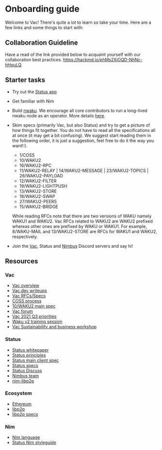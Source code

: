
# Onboarding guide

Welcome to Vac! There's quite a lot to learn so take your time. Here are a few links and some things to start with:

## Collaboration Guideline 
Have a read of the link provided below to acquaint yourself with our collaboration best practices.
https://hackmd.io/phMs2XiOQD-NhNc-hHquLQ

## Starter tasks

- Try out the [Status app](http://status.im/)
- Get familiar with Nim
- Build [nwaku](https://hackmd.io/@vac/main/%2FXzV9Sap2S8SbVY15V8Ph-A). We encourage all core contributors to run a long-lived nwaku node as an operator. More details [here](https://hackmd.io/sSoTB3bmSDGtPnoCGtmYoQ?view).
- Skim specs (primarily Vac, but also Status) and try to get a picture of how things fit together. You do not have to read all the specifications all at once (it may get a bit confusing). We suggest start reading them in the following order, it is just a suggestion, feel free to do it the way you want!:). 
    * 1/COSS
    * 10/WAKU2
    * 16/WAKU2-RPC
    * 11/WAKU2-RELAY | 14/WAKU2-MESSAGE | 23/WAKU2-TOPICS | 26/WAKU2-PAYLOAD
    * 12/WAKU2-FILTER
    * 19/WAKU2-LIGHTPUSH
    * 13/WAKU2-STORE
    * 18/WAKU2-SWAP
    * 27/WAKU2-PEERS
    * 15/WAKU2-BRIDGE

    While reading RFCs note that there are two versions of WAKU namely WAKU1 and WAKU2. Vac RFCs related to WAKU2 are WAKU2 prefixed whereas other ones are prefixed by WAKU or WAKU1. For example, 8/WAKU-MAIL and 13/WAKU2-STORE are RFCs for WAKU1 and WAKU2, respectively. 
- Join the [Vac](https://discord.gg/zRKyr8ve92), Status and [Nimbus](https://discord.gg/XRxWahP) Discord servers and say hi!

## Resources

### Vac
- [Vac overview](https://hackmd.io/@vac/main/https%3A%2F%2Fhackmd.io%2Fz-YmYxhXTSqNVZjnbWYHxw)
- [Vac.dev writeups](https://vac.dev/)
- [Vac RFCs/Specs](https://rfc.vac.dev/)
- [COSS process](https://rfc.vac.dev/spec/1/)
- [10/WAKU2 main spec](https://rfc.vac.dev/spec/10/)
- [Vac forum](https://forum.vac.dev)
- [Vac 2021 Q3 priorities](https://forum.vac.dev/t/vac-teams-priorities-for-q3-2021/86)
- [Waku v2 training session](https://drive.google.com/file/d/19P3oDNXGBDClfcS6Sgp0t9LYr3UbIFGt/view)
- [Vac Sustainability and business workshop](https://forum.vac.dev/t/vac-sustainability-and-business-workshop/116)

### Status

- [Status whitepaper](https://status.im/files/whitepaper.pdf)
- [Status principles](https://status.im/about/)
- [Status main client spec](https://specs.status.im/spec/1)
- [Status specs](https://specs.status.im)
- [Status Discuss](https://discuss.status.im/)
- [Nimbus team](https://nimbus.team/)
- [nim-libp2p](https://github.com/status-im/nim-libp2p)

### Ecosystem

- [Ethereum](https://ethereum.org/en/)
- [libp2p](https://libp2p.io/)
- [libp2p specs](https://github.com/libp2p/specs/
)

### Nim

- [Nim language](https://nim-lang.org/)
- [Status Nim styleguide](https://status-im.github.io/nim-style-guide/)